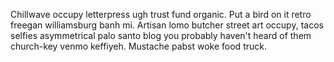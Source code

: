 Chillwave occupy letterpress ugh trust fund organic. Put a bird on it retro freegan williamsburg banh mi. Artisan lomo butcher street art occupy, tacos selfies asymmetrical palo santo blog you probably haven't heard of them church-key venmo keffiyeh. Mustache pabst woke food truck.